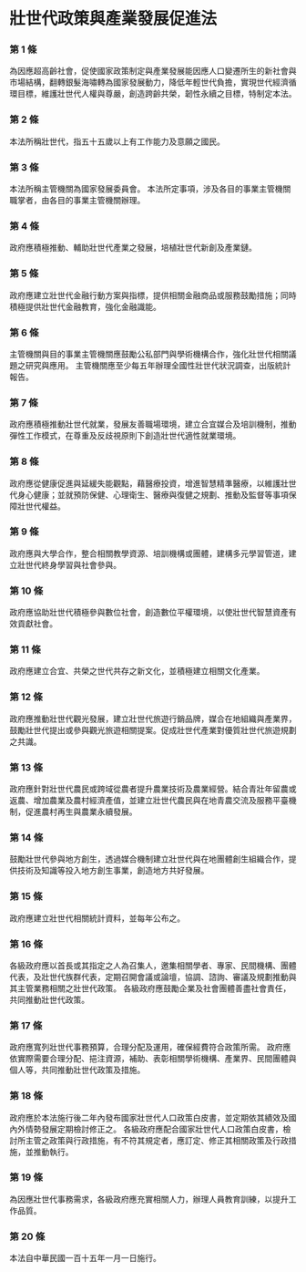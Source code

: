 # 壯世代政策與產業發展促進法

### 第 1 條

為因應超高齡社會，促使國家政策制定與產業發展能因應人口變遷所生的新社會與市場結構，翻轉銀髮海嘯轉為國家發展動力，降低年輕世代負擔，實現世代經濟循環目標，維護壯世代人權與尊嚴，創造跨齡共榮，韌性永續之目標，特制定本法。

### 第 2 條

本法所稱壯世代，指五十五歲以上有工作能力及意願之國民。

### 第 3 條

本法所稱主管機關為國家發展委員會。
本法所定事項，涉及各目的事業主管機關職掌者，由各目的事業主管機關辦理。

### 第 4 條

政府應積極推動、輔助壯世代產業之發展，培植壯世代新創及產業鏈。

### 第 5 條

政府應建立壯世代金融行動方案與指標，提供相關金融商品或服務鼓勵措施；同時積極提供壯世代金融教育，強化金融識能。

### 第 6 條

主管機關與目的事業主管機關應鼓勵公私部門與學術機構合作，強化壯世代相關議題之研究與應用。
主管機關應至少每五年辦理全國性壯世代狀況調查，出版統計報告。

### 第 7 條

政府應積極推動壯世代就業，發展友善職場環境，建立合宜媒合及培訓機制，推動彈性工作模式，在尊重及反歧視原則下創造壯世代適性就業環境。

### 第 8 條

政府應從健康促進與延緩失能觀點，藉醫療投資，增進智慧精準醫療，以維護壯世代身心健康；並就預防保健、心理衛生、醫療與復健之規劃、推動及監督等事項保障壯世代權益。

### 第 9 條

政府應與大學合作，整合相關教學資源、培訓機構或團體，建構多元學習管道，建立壯世代終身學習與社會參與。

### 第 10 條

政府應協助壯世代積極參與數位社會，創造數位平權環境，以使壯世代智慧資產有效貢獻社會。

### 第 11 條

政府應建立合宜、共榮之世代共存之新文化，並積極建立相關文化產業。

### 第 12 條

政府應推動壯世代觀光發展，建立壯世代旅遊行銷品牌，媒合在地組織與產業界，鼓勵壯世代提出或參與觀光旅遊相關提案。促成壯世代產業對優質壯世代旅遊規劃之共識。

### 第 13 條

政府應針對壯世代農民或跨域從農者提升農業技術及農業經營。結合青壯年留農或返農、增加農業及農村經濟產值，並建立壯世代農民與在地青農交流及服務平臺機制，促進農村再生與農業永續發展。

### 第 14 條

鼓勵壯世代參與地方創生，透過媒合機制建立壯世代與在地團體創生組織合作，提供技術及知識等投入地方創生事業，創造地方共好發展。

### 第 15 條

政府應建立壯世代相關統計資料，並每年公布之。

### 第 16 條

各級政府應以首長或其指定之人為召集人，邀集相關學者、專家、民間機構、團體代表，及壯世代族群代表，定期召開會議或論壇，協調、諮詢、審議及規劃推動與其主管業務相關之壯世代政策。
各級政府應鼓勵企業及社會團體善盡社會責任，共同推動壯世代政策。

### 第 17 條

政府應寬列壯世代事務預算，合理分配及運用，確保經費符合政策所需。
政府應依實際需要合理分配、挹注資源，補助、表彰相關學術機構、產業界、民間團體與個人等，共同推動壯世代政策及措施。

### 第 18 條

政府應於本法施行後二年內發布國家壯世代人口政策白皮書，並定期依其績效及國內外情勢發展定期檢討修正之。
各級政府應配合國家壯世代人口政策白皮書，檢討所主管之政策與行政措施，有不符其規定者，應訂定、修正其相關政策及行政措施，並推動執行。

### 第 19 條

為因應壯世代事務需求，各級政府應充實相關人力，辦理人員教育訓練，以提升工作品質。

### 第 20 條

本法自中華民國一百十五年一月一日施行。
